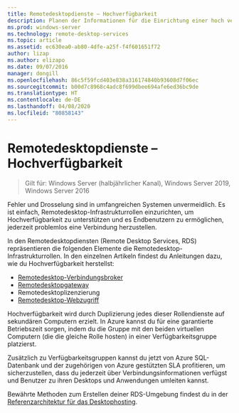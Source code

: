 ```yaml
---
title: Remotedesktopdienste – Hochverfügbarkeit
description: Planen der Informationen für die Einrichtung einer hoch verfügbaren RDS-Bereitstellung.
ms.prod: windows-server
ms.technology: remote-desktop-services
ms.topic: article
ms.assetid: ec630ea0-ab80-4dfe-a25f-f4f601651f72
author: lizap
ms.author: elizapo
ms.date: 09/07/2016
manager: dongill
ms.openlocfilehash: 86c5f59fcd403e838a316174840b93608d7f06ec
ms.sourcegitcommit: b00d7c8968c4adc8f699dbee694afe6ed36bc9de
ms.translationtype: HT
ms.contentlocale: de-DE
ms.lasthandoff: 04/08/2020
ms.locfileid: "80858143"
---
```

# <a name="remote-desktop-services---high-availability"></a>Remotedesktopdienste – Hochverfügbarkeit

>Gilt für: Windows Server (halbjährlicher Kanal), Windows Server 2019, Windows Server 2016

Fehler und Drosselung sind in umfangreichen Systemen unvermeidlich. Es ist einfach, Remotedesktop-Infrastrukturrollen einzurichten, um Hochverfügbarkeit zu unterstützen und es Endbenutzern zu ermöglichen, jederzeit problemlos eine Verbindung herzustellen.

In den Remotedesktopdiensten (Remote Desktop Services, RDS) repräsentieren die folgenden Elemente die Remotedesktop-Infrastrukturrollen. In den einzelnen Artikeln findest du Anleitungen dazu, wie du Hochverfügbarkeit herstellst:
- [Remotedesktop-Verbindungsbroker](Deploy-a-Remote-Desktop-Connection-Broker-cluster.md)
- [Remotedesktopgateway](Deploy-a-RD-Web-Access-and-Gateway-farm.md)
- Remotedesktoplizenzierung
- [Remotedesktop-Webzugriff](Deploy-a-RD-Web-Access-and-Gateway-farm.md)

Hochverfügbarkeit wird durch Duplizierung jedes dieser Rollendienste auf sekundären Computern erzielt. In Azure kannst du für eine garantierte Betriebszeit sorgen, indem du die Gruppe mit den beiden virtuellen Computern (die die gleiche Rolle hosten) in einer Verfügbarkeitsgruppe platzierst.

Zusätzlich zu Verfügbarkeitsgruppen kannst du jetzt von Azure SQL-Datenbank und der zugehörigen von Azure gestützten SLA profitieren, um sicherzustellen, dass du jederzeit über Verbindungsinformationen verfügst und Benutzer zu ihren Desktops und Anwendungen umleiten kannst.

Bewährte Methoden zum Erstellen deiner RDS-Umgebung findest du in der [Referenzarchitektur für das Desktophosting](desktop-hosting-reference-architecture.md).
